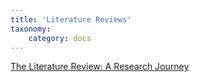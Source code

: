 ```yaml
---
title: 'Literature Reviews'
taxonomy:
    category: docs
---
```


[The Literature Review: A Research Journey](https://guides.library.harvard.edu/literaturereview)
